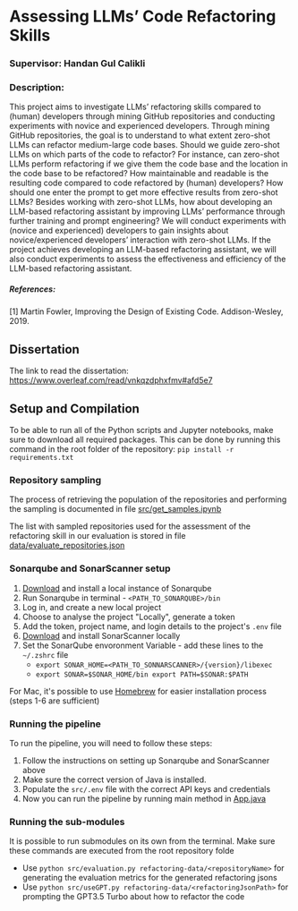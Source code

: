 # Assessing LLMs’ Code Refactoring Skills
### Supervisor: Handan Gul Calikli

### Description:

This project aims to investigate LLMs’ refactoring skills compared to (human) developers through mining GitHub repositories and conducting experiments with novice and experienced developers.
Through mining GitHub repositories, the goal is to understand to what extent zero-shot LLMs can refactor medium-large code bases. Should we guide zero-shot LLMs on which parts of the code to refactor? For instance, can zero-shot LLMs perform refactoring if we give them the code base and the location in the code base to be refactored? How maintainable and readable is the resulting code compared to code refactored by (human) developers? How should one enter the prompt to get more effective results from zero-shot LLMs? Besides working with zero-shot LLMs, how about developing an LLM-based refactoring assistant by improving LLMs’ performance through further training and prompt engineering?
We will conduct experiments with (novice and experienced) developers to gain insights about novice/experienced developers’ interaction with zero-shot LLMs. If the project achieves developing an LLM-based refactoring assistant, we will also conduct experiments to assess the effectiveness and efficiency of the LLM-based refactoring assistant.

##### References:
[1] Martin Fowler, Improving the Design of Existing Code. Addison-Wesley, 2019.

## Dissertation
The link to read the dissertation: https://www.overleaf.com/read/vnkqzdphxfmv#afd5e7

## Setup and Compilation
To be able to run all of the Python scripts and Jupyter notebooks, make sure to download all required packages. This can be done by running this command in the root folder of the repository: `pip install -r requirements.txt`

### Repository sampling
The process of retrieving the population of the repositories and performing the sampling is documented in file [src/get_samples.ipynb](https://github.com/AlexChudic/FinalProject/blob/main/src/get_samples.ipynb)

The list with sampled repositories used for the assessment of the refactoring skill in our evaluation is stored in file [data/evaluate_repositories.json](https://github.com/AlexChudic/FinalProject/blob/main/data/evaluate_repositories.json)

### Sonarqube and SonarScanner setup
1. [Download](https://docs.sonarsource.com/sonarqube/latest/try-out-sonarqube/#installing-a-local-instance-of-sonarqube) and install a local instance of Sonarqube
2. Run Sonarqube in terminal - `<PATH_TO_SONARQUBE>/bin` 
3. Log in, and create a new local project
4. Choose to analyse the project "Locally", generate a token
5. Add the token, project name, and login details to the project's `.env` file
6. [Download](https://docs.sonarsource.com/sonarcloud/advanced-setup/ci-based-analysis/sonarscanner-cli/) and install SonarScanner locally
7. Set the SonarQube envoronment Variable - add these lines to the `~/.zshrc` file
   - `export SONAR_HOME=<PATH_TO_SONNARSCANNER>/{version}/libexec`
   - `export SONAR=$SONAR_HOME/bin export PATH=$SONAR:$PATH`

For Mac, it's possible to use [Homebrew](https://techblost.com/how-to-setup-sonarqube-locally-on-mac/) for easier installation process (steps 1-6 are sufficient)

### Running the pipeline
To run the pipeline, you will need to follow these steps: 
1. Follow the instructions on setting up Sonarqube and SonarScanner above
2. Make sure the correct version of Java is installed.
3. Populate the `src/.env` file with the correct API keys and credentials
4. Now you can run the pipeline by running main method in [App.java](https://github.com/AlexChudic/FinalProject/blob/main/src/data-mining/mining/src/main/java/refactoring_mining/App.java)


### Running the sub-modules
It is possible to run submodules on its own from the terminal. Make sure these commands are executed from the root repository folde
- Use `python src/evaluation.py refactoring-data/<repositoryName>` for generating the evaluation metrics for the generated refactoring jsons
- Use `python src/useGPT.py refactoring-data/<refactoringJsonPath>` for prompting the GPT3.5 Turbo about how to refactor the code


